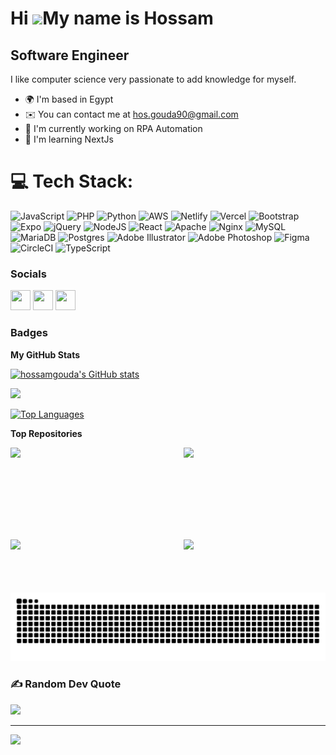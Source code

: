 # Hi ![](https://user-images.githubusercontent.com/18350557/176309783-0785949b-9127-417c-8b55-ab5a4333674e.gif)My name is Hossam

## Software Engineer

I like computer science very passionate to add knowledge for myself.

- 🌍 I'm based in Egypt
- ✉️ You can contact me at [hos.gouda90@gmail.com](mailto:hos.gouda90@gmail.com)
- 🚀 I'm currently working on RPA Automation
- 🧠 I'm learning NextJs

# 💻 Tech Stack:
![JavaScript](https://img.shields.io/badge/javascript-%23323330.svg?style=for-the-badge&logo=javascript&logoColor=%23F7DF1E) ![PHP](https://img.shields.io/badge/php-%23777BB4.svg?style=for-the-badge&logo=php&logoColor=white) ![Python](https://img.shields.io/badge/python-3670A0?style=for-the-badge&logo=python&logoColor=ffdd54) ![AWS](https://img.shields.io/badge/AWS-%23FF9900.svg?style=for-the-badge&logo=amazon-aws&logoColor=white) ![Netlify](https://img.shields.io/badge/netlify-%23000000.svg?style=for-the-badge&logo=netlify&logoColor=#00C7B7) ![Vercel](https://img.shields.io/badge/vercel-%23000000.svg?style=for-the-badge&logo=vercel&logoColor=white) ![Bootstrap](https://img.shields.io/badge/bootstrap-%238511FA.svg?style=for-the-badge&logo=bootstrap&logoColor=white) ![Expo](https://img.shields.io/badge/expo-1C1E24?style=for-the-badge&logo=expo&logoColor=#D04A37) ![jQuery](https://img.shields.io/badge/jquery-%230769AD.svg?style=for-the-badge&logo=jquery&logoColor=white) ![NodeJS](https://img.shields.io/badge/node.js-6DA55F?style=for-the-badge&logo=node.js&logoColor=white) ![React](https://img.shields.io/badge/react-%2320232a.svg?style=for-the-badge&logo=react&logoColor=%2361DAFB) ![Apache](https://img.shields.io/badge/apache-%23D42029.svg?style=for-the-badge&logo=apache&logoColor=white) ![Nginx](https://img.shields.io/badge/nginx-%23009639.svg?style=for-the-badge&logo=nginx&logoColor=white) ![MySQL](https://img.shields.io/badge/mysql-4479A1.svg?style=for-the-badge&logo=mysql&logoColor=white) ![MariaDB](https://img.shields.io/badge/MariaDB-003545?style=for-the-badge&logo=mariadb&logoColor=white) ![Postgres](https://img.shields.io/badge/postgres-%23316192.svg?style=for-the-badge&logo=postgresql&logoColor=white) ![Adobe Illustrator](https://img.shields.io/badge/adobe%20illustrator-%23FF9A00.svg?style=for-the-badge&logo=adobe%20illustrator&logoColor=white) ![Adobe Photoshop](https://img.shields.io/badge/adobe%20photoshop-%2331A8FF.svg?style=for-the-badge&logo=adobe%20photoshop&logoColor=white) ![Figma](https://img.shields.io/badge/figma-%23F24E1E.svg?style=for-the-badge&logo=figma&logoColor=white) ![CircleCI](https://img.shields.io/badge/circleci-%23161616.svg?style=for-the-badge&logo=circleci&logoColor=white) ![TypeScript](https://img.shields.io/badge/typescript-%23007ACC.svg?style=for-the-badge&logo=typescript&logoColor=white)

### Socials

<p align="left"> <a href="https://www.dev.to/hossamgouda" target="_blank" rel="noreferrer"><img src="https://raw.githubusercontent.com/danielcranney/readme-generator/main/public/icons/socials/devdotto-dark.svg" width="32" height="32" /></a> <a href="https://www.github.com/HossamGouda" target="_blank" rel="noreferrer"><img src="https://raw.githubusercontent.com/danielcranney/readme-generator/main/public/icons/socials/github-dark.svg" width="32" height="32" /></a> <a href="https://www.linkedin.com/in/hossam-gouda-0ba34b23a/" target="_blank" rel="noreferrer"><img src="https://raw.githubusercontent.com/danielcranney/readme-generator/main/public/icons/socials/linkedin.svg" width="32" height="32" /></a></p>

### Badges

<b>My GitHub Stats</b>

<a href="http://www.github.com/hossamgouda"><img src="https://github-readme-stats.vercel.app/api?username=hossamgouda&show_icons=true&hide=&count_private=true&title_color=0891b2&text_color=ffffff&icon_color=0891b2&bg_color=1c1917&hide_border=true&show_icons=true&include_all_commits=false&count_private=true" alt="hossamgouda's GitHub stats" /></a>

<a href="http://www.github.com/hossamgouda"><img src="https://github-readme-streak-stats.herokuapp.com/?user=hossamgouda&stroke=ffffff&background=1c1917&ring=0891b2&fire=0891b2&currStreakNum=ffffff&currStreakLabel=0891b2&sideNums=ffffff&sideLabels=ffffff&dates=ffffff&hide_border=true&include_all_commits=false&count_private=true" /></a>

<a href="https://github.com/hossamgouda" align="left"><img src="https://github-readme-stats.vercel.app/api/top-langs/?username=hossamgouda&langs_count=10&title_color=0891b2&text_color=ffffff&icon_color=0891b2&bg_color=1c1917&hide_border=true&locale=en&custom_title=Top%20%Languages&layout=compact" alt="Top Languages" /></a>

<b>Top Repositories</b>

<div width="100%" align="center"><a href="https://github.com/hossamgouda/UD-storefornt-backend" align="left"><img align="left" width="45%" src="https://github-readme-stats.vercel.app/api/pin/?username=hossamgouda&repo=UD-storefornt-backend&title_color=0891b2&text_color=ffffff&icon_color=0891b2&bg_color=1c1917&hide_border=true&locale=en" /></a><a href="https://github.com/hossamgouda/Udacity-image-processor" align="right"><img align="right" width="45%" src="https://github-readme-stats.vercel.app/api/pin/?username=hossamgouda&repo=Udacity-image-processor&title_color=0891b2&text_color=ffffff&icon_color=0891b2&bg_color=1c1917&hide_border=true&locale=en" /></a></div><br /><br /><br />

<br /><br /> <br /><br />

<div width="100%" align="center"><a href="https://github.com/hossamgouda/ztm-phpiggy" align="left"><img align="left" width="45%" src="https://github-readme-stats.vercel.app/api/pin/?username=hossamgouda&repo=ztm-phpiggy&title_color=0891b2&text_color=ffffff&icon_color=0891b2&bg_color=1c1917&hide_border=true&locale=en" /></a><a href="https://github.com/hossamgouda/safarni" align="right"><img align="right" width="45%" src="https://github-readme-stats.vercel.app/api/pin/?username=hossamgouda&repo=safarni&title_color=0891b2&text_color=ffffff&icon_color=0891b2&bg_color=1c1917&hide_border=true&locale=en" /></a></div>
</ul>
<br /><br /> <br /><br /><br />

<picture align="center">
  <source media="(prefers-color-scheme: dark)" srcset="https://raw.githubusercontent.com/HossamGouda/HossamGouda/output/github-contribution-grid-snake-dark.svg">
  <source media="(prefers-color-scheme: light)" srcset="https://raw.githubusercontent.com/HossamGouda/HossamGouda/output/github-contribution-grid-snake.svg">
  <img alt="github contribution grid snake animation" src="https://raw.githubusercontent.com/HossamGouda/HossamGouda/output/github-contribution-grid-snake.svg">
</picture>



### ✍️ Random Dev Quote
![](https://quotes-github-readme.vercel.app/api?type=horizontal&theme=tokyonight)

---
[![](https://visitcount.itsvg.in/api?id=HossamGouda&icon=0&color=0)](https://visitcount.itsvg.in) 

